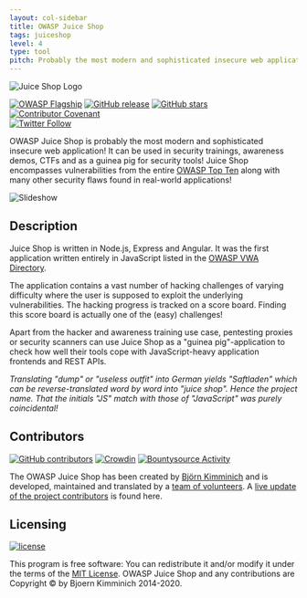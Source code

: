 ```yaml
---
layout: col-sidebar
title: OWASP Juice Shop
tags: juiceshop
level: 4
type: tool
pitch: Probably the most modern and sophisticated insecure web application for security trainings, awareness demos and CTFs. Also great voluntary guinea pig for your security tools and DevSecOps pipelines!
---
```


![Juice Shop Logo](https://raw.githubusercontent.com/bkimminich/juice-shop/develop/frontend/src/assets/public/images/JuiceShop_Logo_100px.png)

[![OWASP Flagship](https://img.shields.io/badge/owasp-flagship%20project-48A646.svg)](/projects/#div-flagships)
[![GitHub release](https://img.shields.io/github/release/bkimminich/juice-shop.svg)](https://github.com/bkimminich/juice-shop/releases/latest)
[![GitHub stars](https://img.shields.io/github/stars/bkimminich/juice-shop.svg?label=GitHub%20%E2%98%85&style=flat)](https://github.com/bkimminich/juice-shop/stargazers)
[![Contributor Covenant](https://img.shields.io/badge/Contributor%20Covenant-v2.0%20adopted-ff69b4.svg)](https://github.com/bkimminich/juice-shop/blob/master/CODE_OF_CONDUCT.md)  
[![Twitter Follow](https://img.shields.io/twitter/follow/owasp_juiceshop.svg?style=social&label=Follow)](https://twitter.com/owasp_juiceshop)

OWASP Juice Shop is probably the most modern and sophisticated insecure
web application! It can be used in security trainings, awareness demos,
CTFs and as a guinea pig for security tools! Juice Shop encompasses
vulnerabilities from the entire
[OWASP Top Ten](/www-project-top-ten) along with many other security
flaws found in real-world applications!

![Slideshow](https://raw.githubusercontent.com/bkimminich/juice-shop/master/screenshots/slideshow.gif)

## Description

Juice Shop is written in Node.js, Express and Angular. It was the first
application written entirely in JavaScript listed in the
[OWASP VWA Directory](/www-project-vulnerable-web-applications-directory).

The application contains a vast number of hacking challenges of varying
difficulty where the user is supposed to exploit the underlying
vulnerabilities. The hacking progress is tracked on a score board.
Finding this score board is actually one of the (easy) challenges!

Apart from the hacker and awareness training use case, pentesting
proxies or security scanners can use Juice Shop as a "guinea
pig"-application to check how well their tools cope with
JavaScript-heavy application frontends and REST APIs.

_Translating "dump" or "useless outfit" into German yields "Saftladen"
which can be reverse-translated word by word into "juice shop". Hence
the project name. That the initials "JS" match with those of
"JavaScript" was purely coincidental!_

## Contributors

[![GitHub contributors](https://img.shields.io/github/contributors/bkimminich/juice-shop.svg)](https://github.com/bkimminich/juice-shop/graphs/contributors)
[![Crowdin](https://d322cqt584bo4o.cloudfront.net/owasp-juice-shop/localized.svg)](https://crowdin.com/project/owasp-juice-shop)
[![Bountysource Activity](https://img.shields.io/bountysource/team/juice-shop/activity.svg)](https://www.bountysource.com/teams/juice-shop)

The OWASP Juice Shop has been created by
[Björn Kimminich](mailto://bjoern.kimminich@owasp.org) and is developed,
maintained and translated by a
[team of volunteers](https://github.com/bkimminich/juice-shop/blob/master/HALL_OF_FAME.md).
A
[live update of the project contributors](https://github.com/bkimminich/juice-shop/graphs/contributors)
is found here.

## Licensing

[![license](https://img.shields.io/github/license/bkimminich/juice-shop.svg)](https://github.com/bkimminich/juice-shop/blob/master/LICENSE)

This program is free software: You can redistribute it and/or modify it
under the terms of the
[MIT License](https://github.com/bkimminich/juice-shop/blob/master/LICENSE).
OWASP Juice Shop and any contributions are Copyright © by Bjoern
Kimminich 2014-2020.
